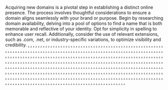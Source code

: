 Acquiring new domains is a pivotal step in establishing a distinct online presence. The process involves thoughtful considerations to ensure a domain aligns seamlessly with your brand or purpose. Begin by researching domain availability, delving into a pool of options to find a name that is both memorable and reflective of your identity. Opt for simplicity in spelling to enhance user recall. Additionally, consider the use of relevant extensions, such as .com, .net, or industry-specific variations, to optimize visibility and credibility.
<a href="https://softscanmarketing6514.weebly.com/">.</a>
<a href="https://softscanmarketing6506.weebly.com/">.</a>
<a href="https://allymarketias.weebly.com/">.</a>
<a href="https://softscanmarketing6535.weebly.com/">.</a>
<a href="https://softscanmarketing6526.weebly.com/">.</a>
<a href="https://softscanmarketing6520.weebly.com/">.</a>
<a href="https://softscanmarketing6515.weebly.com/">.</a>
<a href="https://softscanmarketing6503.weebly.com/">.</a>
<a href="https://taskmarketas.weebly.com/">.</a>
<a href="https://softscanmarketing6583.weebly.com/">.</a>
<a href="https://softscanmarketing6570.weebly.com/">.</a>
<a href="https://softscanmarketing6563.weebly.com/">.</a>
<a href="https://softscanmarketing6554.weebly.com/">.</a>
<a href="https://softscanmarketing6548.weebly.com/">.</a>
<a href="https://performancedigias.weebly.com/">.</a>
<a href="https://softscanmarketing6540.weebly.com/">.</a>
<a href="https://softscanmarketing6528.weebly.com/">.</a>
<a href="https://softscanmarketing6519.weebly.com/">.</a>
<a href="https://softscanmarketing6512.weebly.com/">.</a>
<a href="https://softscanmarketing6501.weebly.com/">.</a>
<a href="https://fiiondigitas.weebly.com/">.</a>
<a href="https://softscanmarketing6539.weebly.com/">.</a>
<a href="https://softscanmarketing6532.weebly.com/">.</a>
<a href="https://softscanmarketing6523.weebly.com/">.</a>
<a href="https://softscanmarketing6513.weebly.com/">.</a>
<a href="https://softscanmarketing6508.weebly.com/">.</a>
<a href="https://parleymarketas.weebly.com/">.</a>
<a href="https://softscanmarketing6536.weebly.com/">.</a>
<a href="https://softscanmarketing6529.weebly.com/">.</a>
<a href="https://softscanmarketing6524.weebly.com/">.</a>
<a href="https://softscanmarketing6511.weebly.com/">.</a>
<a href="https://softscanmarketing6504.weebly.com/">.</a>
<a href="https://advocatedigias.weebly.com/">.</a>
<a href="https://softscanmarketing6584.weebly.com/">.</a>
<a href="https://softscanmarketing6572.weebly.com/">.</a>
<a href="https://softscanmarketing6564.weebly.com/">.</a>
<a href="https://softscanmarketing6555.weebly.com/">.</a>
<a href="https://softscanmarketing6546.weebly.com/">.</a>
<a href="https://nomadonliasa.weebly.com/">.</a>
<a href="https://softscanmarketing6781.weebly.com/">.</a>
<a href="https://softscanmarketing6773.weebly.com/">.</a>
<a href="https://softscanmarketing6763.weebly.com/">.</a>
<a href="https://softscanmarketing6756.weebly.com/">.</a>
<a href="https://softscanmarketing6752.weebly.com/">.</a>
<a href="https://rebootmarketasa.weebly.com/">.</a>
<a href="https://softscanmarketing6817.weebly.com/">.</a>
<a href="https://softscanmarketing6809.weebly.com/">.</a>
<a href="https://softscanmarketing6801.weebly.com/">.</a>
<a href="https://softscanmarketing6794.weebly.com/">.</a>
<a href="https://softscanmarketing6785.weebly.com/">.</a>
<a href="https://personamarketasa.weebly.com/">.</a>
<a href="https://softscanmarketing6783.weebly.com/">.</a>
<a href="https://softscanmarketing6775.weebly.com/">.</a>
<a href="https://softscanmarketing6765.weebly.com/">.</a>
<a href="https://softscanmarketing6759.weebly.com/">.</a>
<a href="https://softscanmarketing6750.weebly.com/">.</a>
<a href="https://discoveronlasa.weebly.com/">.</a>
<a href="https://softscanmarketing6818.weebly.com/">.</a>
<a href="https://softscanmarketing6810.weebly.com/">.</a>
<a href="https://softscanmarketing6804.weebly.com/">.</a>
<a href="https://softscanmarketing6795.weebly.com/">.</a>
<a href="https://softscanmarketing6787.weebly.com/">.</a>
<a href="https://instantmarketasa.weebly.com/">.</a>
<a href="https://softscanmarketing6782.weebly.com/">.</a>
<a href="https://softscanmarketing6774.weebly.com/">.</a>
<a href="https://softscanmarketing6764.weebly.com/">.</a>
<a href="https://softscanmarketing6758.weebly.com/">.</a>
<a href="https://softscanmarketing6749.weebly.com/">.</a>
<a href="https://onlinenetiasa.weebly.com/">.</a>
<a href="https://softscanmarketing6822.weebly.com/">.</a>
<a href="https://softscanmarketing6811.weebly.com/">.</a>
<a href="https://softscanmarketing6802.weebly.com/">.</a>
<a href="https://softscanmarketing6793.weebly.com/">.</a>
<a href="https://softscanmarketing6786.weebly.com/">.</a>
<a href="https://minotaurmarkeasa.weebly.com/">.</a>
<a href="https://softscanmarketing6784.weebly.com/">.</a>
<a href="https://softscanmarketing6776.weebly.com/">.</a>
<a href="https://softscanmarketing6766.weebly.com/">.</a>
<a href="https://softscanmarketing6760.weebly.com/">.</a>
<a href="https://softscanmarketing6751.weebly.com/">.</a>
<a href="https://incubatormarketasa.weebly.com/">.</a>
<a href="https://softscanmarketing6821.weebly.com/">.</a>
<a href="https://softscanmarketing6812.weebly.com/">.</a>
<a href="https://softscanmarketing6803.weebly.com/">.</a>
<a href="https://softscanmarketing6796.weebly.com/">.</a>
<a href="https://softscanmarketing6788.weebly.com/">.</a>
<a href="https://arrowheadmarketasa.weebly.com/">.</a>
<a href="https://softscanmarketing6742.weebly.com/">.</a>
<a href="https://softscanmarketing6731.weebly.com/">.</a>
<a href="https://softscanmarketing6725.weebly.com/">.</a>
<a href="https://softscanmarketing6720.weebly.com/">.</a>
<a href="https://softscanmarketing6709.weebly.com/">.</a>
<a href="https://agileadvertiasa.weebly.com/">.</a>
<a href="https://softscanmarketing6740.weebly.com/">.</a>
<a href="https://softscanmarketing6734.weebly.com/">.</a>
<a href="https://softscanmarketing6727.weebly.com/">.</a>
<a href="https://softscanmarketing6715.weebly.com/">.</a>
<a href="https://softscanmarketing6711.weebly.com/">.</a>
<a href="https://expanddigiasa.weebly.com/">.</a>
<a href="https://softscanmarketing6741.weebly.com/">.</a>
<a href="https://softscanmarketing6732.weebly.com/">.</a>
<a href="https://softscanmarketing6726.weebly.com/">.</a>
<a href="https://softscanmarketing6718.weebly.com/">.</a>
<a href="https://softscanmarketing6710.weebly.com/">.</a>
<a href="https://aetonlasa.weebly.com/">.</a>
<a href="https://softscanmarketing6743.weebly.com/">.</a>
<a href="https://softscanmarketing6735.weebly.com/">.</a>
<a href="https://softscanmarketing6728.weebly.com/">.</a>
<a href="https://softscanmarketing6719.weebly.com/">.</a>
<a href="https://softscanmarketing6712.weebly.com/">.</a>
<a href="https://magneticadvertisasa.weebly.com/">.</a>
<a href="https://softscanmarketing6697.weebly.com/">.</a>
<a href="https://softscanmarketing6689.weebly.com/">.</a>
<a href="https://softscanmarketing6681.weebly.com/">.</a>
<a href="https://softscanmarketing6673.weebly.com/">.</a>
<a href="https://softscanmarketing6665.weebly.com/">.</a>
<a href="https://shiftmarkeasa.weebly.com/">.</a>
<a href="https://softscanmarketing6737.weebly.com/">.</a>
<a href="https://softscanmarketing6736.weebly.com/">.</a>
<a href="https://softscanmarketing6721.weebly.com/">.</a>
<a href="https://softscanmarketing6713.weebly.com/">.</a>
<a href="https://softscanmarketing6708.weebly.com/">.</a>
<a href="https://operatorsmarkasa.weebly.com/">.</a>
<a href="https://softscanmarketing6701.weebly.com/">.</a>
<a href="https://softscanmarketing6691.weebly.com/">.</a>
<a href="https://softscanmarketing6683.weebly.com/">.</a>
<a href="https://softscanmarketing6675.weebly.com/">.</a>
<a href="https://softscanmarketing6667.weebly.com/">.</a>
<a href="https://marketingcapesds.weebly.com/">.</a>
<a href="https://softscanmarketing6739.weebly.com/">.</a>
<a href="https://softscanmarketing6733.weebly.com/">.</a>
<a href="https://softscanmarketing6723.weebly.com/">.</a>
<a href="https://softscanmarketing6714.weebly.com/">.</a>
<a href="https://softscanmarketing6707.weebly.com/">.</a>
<a href="https://hovermarkeasa.weebly.com/">.</a>
<a href="https://softscanmarketing6698.weebly.com/">.</a>
<a href="https://softscanmarketing6690.weebly.com/">.</a>
<a href="https://softscanmarketing6682.weebly.com/">.</a>
<a href="https://softscanmarketing6674.weebly.com/">.</a>
<a href="https://softscanmarketing6666.weebly.com/">.</a>
<a href="https://buildmarkesa.weebly.com/">.</a>
<a href="https://softscanmarketing6738.weebly.com/">.</a>
<a href="https://softscanmarketing6729.weebly.com/">.</a>
<a href="https://softscanmarketing6722.weebly.com/">.</a>
<a href="https://softscanmarketing6716.weebly.com/">.</a>
<a href="https://softscanmarketing6705.weebly.com/">.</a>
<a href="https://mentionadvertisasa.weebly.com/">.</a>
<a href="https://softscanmarketing6699.weebly.com/">.</a>
<a href="https://softscanmarketing6692.weebly.com/">.</a>
<a href="https://softscanmarketing6684.weebly.com/">.</a>
<a href="https://softscanmarketing6676.weebly.com/">.</a>
<a href="https://softscanmarketing6668.weebly.com/">.</a>
<a href="https://commandonlineasa.weebly.com/">.</a>
<a href="https://softscanmarketing6744.weebly.com/">.</a>
<a href="https://softscanmarketing6730.weebly.com/">.</a>
<a href="https://softscanmarketing6724.weebly.com/">.</a>
<a href="https://softscanmarketing6717.weebly.com/">.</a>
<a href="https://softscanmarketing6706.weebly.com/">.</a>
<a href="https://providermarketingse.weebly.com/">.</a>
<a href="https://softscanmarketing6823.weebly.com/">.</a>
<a href="https://softscanmarketing6815.weebly.com/">.</a>
<a href="https://softscanmarketing6807.weebly.com/">.</a>
<a href="https://softscanmarketing6799.weebly.com/">.</a>
<a href="https://softscanmarketing6791.weebly.com/">.</a>
<a href="https://automatemarketinge.weebly.com/">.</a>
<a href="https://softscanmarketing6860.weebly.com/">.</a>
<a href="https://softscanmarketing6853.weebly.com/">.</a>
<a href="https://softscanmarketing6843.weebly.com/">.</a>
<a href="https://softscanmarketing6834.weebly.com/">.</a>
<a href="https://softscanmarketing6828.weebly.com/">.</a>
<a href="https://blueprintmarketinge.weebly.com/">.</a>
<a href="https://softscanmarketing6857.weebly.com/">.</a>
<a href="https://softscanmarketing6850.weebly.com/">.</a>
<a href="https://softscanmarketing6841.weebly.com/">.</a>
<a href="https://softscanmarketing6833.weebly.com/">.</a>
<a href="https://softscanmarketing6825.weebly.com/">.</a>
<a href="https://headwaymarketingsse.weebly.com/">.</a>
<a href="https://softscanmarketing6861.weebly.com/">.</a>
<a href="https://softscanmarketing6855.weebly.com/">.</a>
<a href="https://softscanmarketing6844.weebly.com/">.</a>
<a href="https://softscanmarketing6837.weebly.com/">.</a>
<a href="https://softscanmarketing6830.weebly.com/">.</a>
<a href="https://marketingcapse.weebly.com/">.</a>
<a href="https://softscanmarketing6820.weebly.com/">.</a>
<a href="https://softscanmarketing6814.weebly.com/">.</a>
<a href="https://softscanmarketing6806.weebly.com/">.</a>
<a href="https://softscanmarketing6798.weebly.com/">.</a>
<a href="https://softscanmarketing6790.weebly.com/">.</a>
<a href="https://pivotmarketingse.weebly.com/">.</a>
<a href="https://softscanmarketing6859.weebly.com/">.</a>
<a href="https://softscanmarketing6849.weebly.com/">.</a>
<a href="https://softscanmarketing6847.weebly.com/">.</a>
<a href="https://softscanmarketing6835.weebly.com/">.</a>
<a href="https://softscanmarketing6827.weebly.com/">.</a>
<a href="https://compellingdigitalse.weebly.com/">.</a>
<a href="https://softscanmarketing6824.weebly.com/">.</a>
<a href="https://softscanmarketing6816.weebly.com/">.</a>
<a href="https://softscanmarketing6808.weebly.com/">.</a>
<a href="https://softscanmarketing6800.weebly.com/">.</a>
<a href="https://softscanmarketing6792.weebly.com/">.</a>
<a href="https://checkmarketinge.weebly.com/">.</a>
<a href="https://softscanmarketing6862.weebly.com/">.</a>
<a href="https://softscanmarketing6852.weebly.com/">.</a>
<a href="https://softscanmarketing6842.weebly.com/">.</a>
<a href="https://softscanmarketing6836.weebly.com/">.</a>
<a href="https://softscanmarketing6829.weebly.com/">.</a>
<a href="https://driveadvertisinge.weebly.com/">.</a>
<a href="https://softscanmarketing6819.weebly.com/">.</a>
<a href="https://softscanmarketing6813.weebly.com/">.</a>
<a href="https://softscanmarketing6805.weebly.com/">.</a>
<a href="https://softscanmarketing6797.weebly.com/">.</a>
<a href="https://softscanmarketing6789.weebly.com/">.</a>
<a href="https://syntheticmarketinge.weebly.com/">.</a>
<a href="https://softscanmarketing6858.weebly.com/">.</a>
<a href="https://softscanmarketing6851.weebly.com/">.</a>
<a href="https://softscanmarketing6848.weebly.com/">.</a>
<a href="https://softscanmarketing6840.weebly.com/">.</a>
<a href="https://softscanmarketing6826.weebly.com/">.</a>
<a href="https://growthmostmarketing.weebly.com/">.</a>
<a href="https://softscanmarketing6898.weebly.com/">.</a>
<a href="https://softscanmarketing6890.weebly.com/">.</a>
<a href="https://softscanmarketing6882.weebly.com/">.</a>
<a href="https://softscanmarketing6874.weebly.com/">.</a>
<a href="https://softscanmarketing6866.weebly.com/">.</a>
<a href="https://wizicianmarketing.weebly.com/">.</a>
<a href="https://softscanmarketing6903.weebly.com/">.</a>
<a href="https://softscanmarketing6895.weebly.com/">.</a>
<a href="https://softscanmarketing6887.weebly.com/">.</a>
<a href="https://softscanmarketing6879.weebly.com/">.</a>
<a href="https://softscanmarketing6870.weebly.com/">.</a>
<a href="https://b2bvaluesmarketing.weebly.com/">.</a>
<a href="https://softscanmarketing6864.weebly.com/">.</a>
<a href="https://softscanmarketing6856.weebly.com/">.</a>
<a href="https://softscanmarketing6846.weebly.com/">.</a>
<a href="https://softscanmarketing6839.weebly.com/">.</a>
<a href="https://softscanmarketing6832.weebly.com/">.</a>
<a href="https://droidsnapmarketing.weebly.com/">.</a>
<a href="https://softscanmarketing6901.weebly.com/">.</a>
<a href="https://softscanmarketing6893.weebly.com/">.</a>
<a href="https://softscanmarketing6885.weebly.com/">.</a>
<a href="https://softscanmarketing6877.weebly.com/">.</a>
<a href="https://softscanmarketing6869.weebly.com/">.</a>
<a href="https://audiencedashmarketing.weebly.com/">.</a>
<a href="https://softscanmarketing6897.weebly.com/">.</a>
<a href="https://softscanmarketing6889.weebly.com/">.</a>
<a href="https://softscanmarketing6881.weebly.com/">.</a>
<a href="https://softscanmarketing6873.weebly.com/">.</a>
<a href="https://softscanmarketing6865.weebly.com/">.</a>
<a href="https://boostmostmarketing.weebly.com/">.</a>
<a href="https://softscanmarketing6902.weebly.com/">.</a>
<a href="https://softscanmarketing6894.weebly.com/">.</a>
<a href="https://softscanmarketing6886.weebly.com/">.</a>
<a href="https://softscanmarketing6878.weebly.com/">.</a>
<a href="https://softscanmarketing6871.weebly.com/">.</a>
<a href="https://meshhousemarketing.weebly.com/">.</a>
<a href="https://softscanmarketing6863.weebly.com/">.</a>
<a href="https://softscanmarketing6854.weebly.com/">.</a>
<a href="https://softscanmarketing6845.weebly.com/">.</a>
<a href="https://softscanmarketing6838.weebly.com/">.</a>
<a href="https://softscanmarketing6831.weebly.com/">.</a>
<a href="https://optimizeworksmarketing.weebly.com/">.</a>
<a href="https://softscanmarketing6900.weebly.com/">.</a>
<a href="https://softscanmarketing6892.weebly.com/">.</a>
<a href="https://softscanmarketing6884.weebly.com/">.</a>
<a href="https://softscanmarketing6876.weebly.com/">.</a>
<a href="https://softscanmarketing6868.weebly.com/">.</a>
<a href="https://boxestypemarketing.weebly.com/">.</a>
<a href="https://softscanmarketing6899.weebly.com/">.</a>
<a href="https://softscanmarketing6891.weebly.com/">.</a>
<a href="https://softscanmarketing6883.weebly.com/">.</a>
<a href="https://softscanmarketing6875.weebly.com/">.</a>
<a href="https://softscanmarketing6867.weebly.com/">.</a>
<a href="https://targetspacemarketing.weebly.com/">.</a>
<a href="https://softscanmarketing6904.weebly.com/">.</a>
<a href="https://softscanmarketing6896.weebly.com/">.</a>
<a href="https://softscanmarketing6888.weebly.com/">.</a>
<a href="https://softscanmarketing6880.weebly.com/">.</a>
<a href="https://softscanmarketing6872.weebly.com/">.</a>
<a href="https://nibblesparkmarketing.weebly.com/">.</a>
<a href="https://boxessyncmarketingze.weebly.com/">.</a>
<a href="https://promotedeckmarketingze.weebly.com/">.</a>
<a href="https://scalespotmarketingze.weebly.com/">.</a>
<a href="https://adsnowmarketingze.weebly.com/">.</a>
<a href="https://chipprimemarketingze.weebly.com/">.</a>
<a href="https://cybercaremarketing.weebly.com/">.</a>
<a href="https://enginecastmarketingz.weebly.com/">.</a>
<a href="https://boxflowmarketingz.weebly.com/">.</a>
<a href="https://expertsbaymarketingz.weebly.com/">.</a>
<a href="https://interactivespanmarketingz.weebly.com/">.</a>
<a href="https://b2bscoutmarketingz.weebly.com/">.</a>
<a href="https://warezisemarketingz.weebly.com/">.</a>
<a href="https://retailoptionmarketingz.weebly.com/">.</a>
<a href="https://bitslogicmarketingz.weebly.com/">.</a>
<a href="https://brandingsparkmarketingz.weebly.com/">.</a>
<a href="https://technologyprimemarketing.weebly.com/">.</a>
<a href="https://marketingautomation2139.weebly.com/">.</a>
<a href="https://marketingautomation2131.weebly.com/">.</a>
<a href="https://marketingautomation2123.weebly.com/">.</a>
<a href="https://marketingautomation2115.weebly.com/">.</a>
<a href="https://marketingautomation2107.weebly.com/">.</a>
<a href="https://marketingautomation2100.weebly.com/">.</a>
<a href="https://marketingautomation2091.weebly.com/">.</a>
<a href="https://marketingautomation2083.weebly.com/">.</a>
<a href="https://marketingautomation2075.weebly.com/">.</a>
<a href="https://marketingautomation2067.weebly.com/">.</a>
<a href="https://clearadvertisemarketing.weebly.com/">.</a>
<a href="https://nanolightmarketingze.weebly.com/">.</a>
<a href="https://bytenowmarketingze.weebly.com/">.</a>
<a href="https://dorigmarketingze.weebly.com/">.</a>
<a href="https://retailsafermarketingze.weebly.com/">.</a>
<a href="https://communicationsiedmarketingze.weebly.com/">.</a>
<a href="https://rackindustrymarketing.weebly.com/">.</a>
<a href="https://enginevergemarketingz.weebly.com/">.</a>
<a href="https://nanostartmarketingz.weebly.com/">.</a>
<a href="https://brandingvergemarketingz.weebly.com/">.</a>
<a href="https://communicationspassmarketingz.weebly.com/">.</a>
<a href="https://interactivecasemarketingz.weebly.com/">.</a>
<a href="https://digitalbasemarketingz.weebly.com/">.</a>
<a href="https://marketingshipmarketingz.weebly.com/">.</a>
<a href="https://interactivepropertiesmarketingz.weebly.com/">.</a>
<a href="https://bitsscanmarketingz.weebly.com/">.</a>
<a href="https://relationsnowmarketingz.weebly.com/">.</a>
<a href="https://boostsagamarketing.weebly.com/">.</a>
<a href="https://marketingautomation2140.weebly.com/">.</a>
<a href="https://marketingautomation2132.weebly.com/">.</a>
<a href="https://marketingautomation2124.weebly.com/">.</a>
<a href="https://marketingautomation2116.weebly.com/">.</a>
<a href="https://marketingautomation2108.weebly.com/">.</a>
<a href="https://marketingautomation2099.weebly.com/">.</a>
<a href="https://marketingautomation2092.weebly.com/">.</a>
<a href="https://marketingautomation2084.weebly.com/">.</a>
<a href="https://marketingautomation2076.weebly.com/">.</a>
<a href="https://marketingautomation2068.weebly.com/">.</a>
<a href="https://chiphousemarketing.weebly.com/">.</a>
<a href="https://micronessmarketingze.weebly.com/">.</a>
<a href="https://boxescharmmarketingze.weebly.com/">.</a>
<a href="https://scaleloopmarketingze.weebly.com/">.</a>
<a href="https://nibblevillagemarketingze.weebly.com/">.</a>
<a href="https://warecaremarketingze.weebly.com/">.</a>
<a href="https://microgrammarketing.weebly.com/">.</a>
<a href="https://informaticsblendmarketingz.weebly.com/">.</a>
<a href="https://expertslabmarketingz.weebly.com/">.</a>
<a href="https://realcommunicationsmarketingz.weebly.com/">.</a>
<a href="https://realenginemarketingz.weebly.com/">.</a>
<a href="https://datalevelmarketingz.weebly.com/">.</a>
<a href="https://realrelationsmarketingz.weebly.com/">.</a>
<a href="https://godroidmarketingz.weebly.com/">.</a>
<a href="https://optimizeindustrymarketingz.weebly.com/">.</a>
<a href="https://communicationsscanmarketingz.weebly.com/">.</a>
<a href="https://viralboostmarketingz.weebly.com/">.</a>
<a href="https://publicfeedmarketing.weebly.com/">.</a>
<a href="https://marketingautomation2141.weebly.com/">.</a>
<a href="https://marketingautomation2133.weebly.com/">.</a>
<a href="https://marketingautomation2125.weebly.com/">.</a>
<a href="https://marketingautomation2117.weebly.com/">.</a>
<a href="https://marketingautomation2109.weebly.com/">.</a>
<a href="https://marketingautomation2101.weebly.com/">.</a>
<a href="https://marketingautomation2093.weebly.com/">.</a>
<a href="https://marketingautomation2085.weebly.com/">.</a>
<a href="https://marketingautomation2077.weebly.com/">.</a>
<a href="https://marketingautomation2069.weebly.com/">.</a>
<a href="https://labslevelmarketing.weebly.com/">.</a>
<a href="https://bitspalacemarketingze.weebly.com/">.</a>
<a href="https://marketstartmarketingze.weebly.com/">.</a>
<a href="https://targetlabmarketingze.weebly.com/">.</a>
<a href="https://startpromotemarketingze.weebly.com/">.</a>
<a href="https://meshmodemarketingze.weebly.com/">.</a>
<a href="https://bytesitemsmarketing.weebly.com/">.</a>
<a href="https://virtualclickmarketingz.weebly.com/">.</a>
<a href="https://growthconceptmarketingz.weebly.com/">.</a>
<a href="https://interactivetagsmarketingz.weebly.com/">.</a>
<a href="https://scalegearmarketingz.weebly.com/">.</a>
<a href="https://workshillmarketingz.weebly.com/">.</a>
<a href="https://worksclickmarketingz.weebly.com/">.</a>
<a href="https://marketincmarketingz.weebly.com/">.</a>
<a href="https://technologynowmarketingz.weebly.com/">.</a>
<a href="https://warefuturemarketingz.weebly.com/">.</a>
<a href="https://seobarnmarketingz.weebly.com/">.</a>
<a href="https://publiceablemarketinge.weebly.com/">.</a>
<a href="https://marketingautomation2142.weebly.com/">.</a>
<a href="https://marketingautomation2134.weebly.com/">.</a>
<a href="https://marketingautomation2126.weebly.com/">.</a>
<a href="https://marketingautomation2118.weebly.com/">.</a>
<a href="https://marketingautomation2110.weebly.com/">.</a>
<a href="https://marketingautomation2102.weebly.com/">.</a>
<a href="https://marketingautomation2094.weebly.com/">.</a>
<a href="https://marketingautomation2086.weebly.com/">.</a>
<a href="https://marketingautomation2078.weebly.com/">.</a>
<a href="https://marketingautomation2070.weebly.com/">.</a>
<a href="https://strategygroupmarketing.weebly.com/">.</a>
<a href="https://marketingskillmarketingze.weebly.com/">.</a>
<a href="https://revenuelinemarketingze.weebly.com/">.</a>
<a href="https://optimizeplaymarketingze.weebly.com/">.</a>
<a href="https://relationsstartmarketingze.weebly.com/">.</a>
<a href="https://bytesscanmarketingze.weebly.com/">.</a>
<a href="https://chipsyncmarketing.weebly.com/">.</a>
<a href="https://bottomlineworksmarketingzs.weebly.com/">.</a>
<a href="https://technovibemarketingzs.weebly.com/">.</a>
<a href="https://communicationsmarkmarketingzs.weebly.com/">.</a>
<a href="https://biticamarketingzs.weebly.com/">.</a>
<a href="https://expertsviewmarketingze.weebly.com/">.</a>
<a href="https://technosprintmarketing.weebly.com/">.</a>
<a href="https://ppcstoremarketingze.weebly.com/">.</a>
<a href="https://expertscasemarketingze.weebly.com/">.</a>
<a href="https://microvaluemarketingze.weebly.com/">.</a>
<a href="https://bottomlinescopemarketingze.weebly.com/">.</a>
<a href="https://marketingishmarketingze.weebly.com/">.</a>
<a href="https://adprojectmarketing.weebly.com/">.</a>
<a href="https://affiliateoffermarketingz.weebly.com/">.</a>
<a href="https://chipshackmarketingz.weebly.com/">.</a>
<a href="https://worksdashmarketingz.weebly.com/">.</a>
<a href="https://bottomlineproductmarketingz.weebly.com/">.</a>
<a href="https://cyberpropertiesmarketingz.weebly.com/">.</a>
<a href="https://semmakermarketingz.weebly.com/">.</a>
<a href="https://cryptworkshopmarketingz.weebly.com/">.</a>
<a href="https://expertsdockmarketingz.weebly.com/">.</a>
<a href="https://warefuturemarketingze.weebly.com/">.</a>
<a href="https://vectoriedmarketingz.weebly.com/">.</a>
<a href="https://searchshipmarketing.weebly.com/">.</a>
<a href="https://scalevibemarketingze.weebly.com/">.</a>
<a href="https://technocentermarketingze.weebly.com/">.</a>
<a href="https://dataindustrymarketingze.weebly.com/">.</a>
<a href="https://analyticsmarkmarketingze.weebly.com/">.</a>
<a href="https://botarymarketingze.weebly.com/">.</a>
<a href="https://techplusmarketings.weebly.com/">.</a>
<a href="https://meshservicesmarketingz.weebly.com/">.</a>
<a href="https://communicationsfitmarketingz.weebly.com/">.</a>
<a href="https://campaignmostmarketingz.weebly.com/">.</a>
<a href="https://affiliateflowmarketingz.weebly.com/">.</a>
<a href="https://codespotmarketingz.weebly.com/">.</a>
<a href="https://waresitemsmarketingz.weebly.com/">.</a>
<a href="https://adssagamarketingz.weebly.com/">.</a>
<a href="https://zenmeshmarketingz.weebly.com/">.</a>
<a href="https://optimizemostmarketingz.weebly.com/">.</a>
<a href="https://brandingloopmarketing.weebly.com/">.</a>
<a href="https://expertsplaymarketingze.weebly.com/">.</a>
<a href="https://bytesstreetmarketingze.weebly.com/">.</a>
<a href="https://revenueshiftmarketingze.weebly.com/">.</a>
<a href="https://boostclickmarketingze.weebly.com/">.</a>
<a href="https://dobitmarketingze.weebly.com/">.</a>
<a href="https://publiccharmmarketing.weebly.com/">.</a>
<a href="https://makenibblemarketingz.weebly.com/">.</a>
<a href="https://viralportmarketing.weebly.com/">.</a>
<a href="https://gearfuelmarketingz.weebly.com/">.</a>
<a href="https://bitspropertiesmarketingz.weebly.com/">.</a>
<a href="https://cryptsidemarketingz.weebly.com/">.</a>
<a href="https://communicationspressmarketingz.weebly.com/">.</a>
<a href="https://bottomlineportmarketingz.weebly.com/">.</a>
<a href="https://cybervergemarketingz.weebly.com/">.</a>
<a href="https://viralstripemarketingz.weebly.com/">.</a>
<a href="https://boxmakermarketingz.weebly.com/">.</a>
<a href="https://vectorindustrymarketing.weebly.com/">.</a>
<a href="https://microskillmarketingze.weebly.com/">.</a>
<a href="https://activenibblemarketingze.weebly.com/">.</a>
<a href="https://chipnowmarketingze.weebly.com/">.</a>
<a href="https://ppcproductmarketingze.weebly.com/">.</a>
<a href="https://viralpropertiesmarketingze.weebly.com/">.</a>
<a href="https://rigartmarketing.weebly.com/">.</a>
<a href="https://boxesbaymarketingz.weebly.com/">.</a>
<a href="https://informaticscentremarketingz.weebly.com/">.</a>
<a href="https://bitgridmarketingz.weebly.com/">.</a>
<a href="https://clearseomarketingz.weebly.com/">.</a>
<a href="https://advertiseprimemarketingz.weebly.com/">.</a>
<a href="https://scalevaluemarketingz.weebly.com/">.</a>
<a href="https://boxesshiftmarketingz.weebly.com/">.</a>
<a href="https://retailstudiomarketingz.weebly.com/">.</a>
<a href="https://analyticsgrammarketingz.weebly.com/">.</a>
<a href="https://gearbasemarketingz.weebly.com/">.</a>
<a href="https://worksvaluesmarketing.weebly.com/">.</a>
<a href="https://marketscanmarketingze.weebly.com/">.</a>
<a href="https://workssolutionsmarketingze.weebly.com/">.</a>
<a href="https://adstudiomarketingze.weebly.com/">.</a>
<a href="https://cybermakermarketingze.weebly.com/">.</a>
<a href="https://botshipmarketingze.weebly.com/">.</a>
<a href="https://cryptspanmarketing.weebly.com/">.</a>
<a href="https://analyticsitemsmarketingzs.weebly.com/">.</a>
<a href="https://gearpassmarketingzs.weebly.com/">.</a>
<a href="https://gearmedmarketingzs.weebly.com/">.</a>
<a href="https://boxenginemarketingzs.weebly.com/">.</a>
<a href="https://cyberhousemarketing.weebly.com/">.</a>
